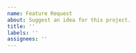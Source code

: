 ```yaml
---
name: Feature Request
about: Suggest an idea for this project.
title: ''
labels: ''
assignees: ''
---
```


<!-- Please search existing issues to avoid creating duplicates. -->

<!-- Describe the feature you'd like. -->